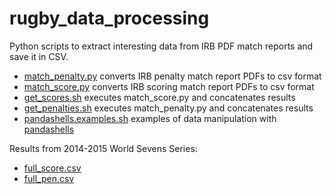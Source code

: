 # rugby_data_processing

Python scripts to extract interesting data from IRB PDF match reports
and save it in CSV.

* [match_penalty.py](scripts/match_penalty.py) converts IRB penalty match report PDFs to csv format
* [match_score.py](scripts/match_score.py) converts IRB scoring match report PDFs to csv format
* [get_scores.sh](scripts/get_score.sh) executes match_score.py and concatenates results
* [get_penalties.sh](scripts/get_penalties.sh) executes match_penalty.py and concatenates results
* [pandashells.examples.sh](data/pandashells.examples.sh) examples of data manipulation with [pandashells](https://github.com/robdmc/pandashells)

Results from 2014-2015 World Sevens Series:

* [full_score.csv](data/full_score.csv)
* [full_pen.csv](data/full_pen.csv)
